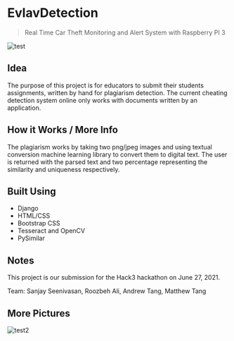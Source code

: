 # EvlavDetection

> Real Time Car Theft Monitoring and Alert System with Raspberry PI 3

![test](https://i.ibb.co/P6FxC6J/Screen-Shot-2021-06-27-at-11-19-50-AM.png)

## Idea

The purpose of this project is for educators to submit their students assignments, written by hand for plagiarism detection. The current cheating detection system online only works with documents written by an application. 

## How it Works / More Info

The plagiarism works by taking two png/jpeg images and using textual conversion machine learning library to convert them to digital text. The user is returned with the parsed text and two percentage representing the similarity and uniqueness respectively. 

## Built Using

- Django
- HTML/CSS
- Bootstrap CSS
- Tesseract and OpenCV
- PySimilar

## Notes

This project is our submission for the Hack3 hackathon on June 27, 2021.

Team: Sanjay Seenivasan, Roozbeh Ali, Andrew Tang, Matthew Tang

## More Pictures

![test2](https://i.ibb.co/4M6GkgX/Screen-Shot-2021-06-27-at-11-19-40-AM.png)
